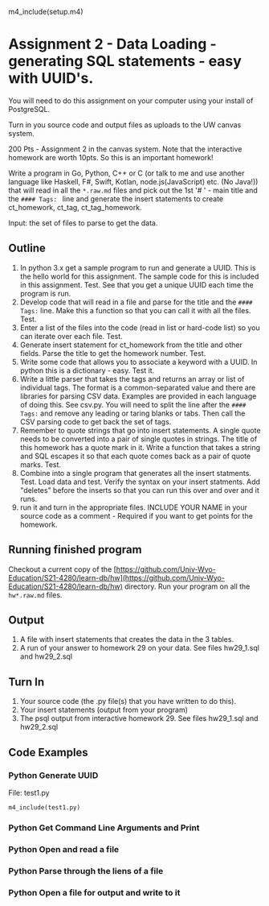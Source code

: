 
m4_include(setup.m4)

# Assignment 2 - Data Loading - generating SQL statements - easy with UUID's.

You will need to do this assignment on your computer using your install of PostgreSQL.

Turn in you source code and output files as uploads to the UW canvas  system.

200 Pts  - Assignment 2 in the canvas system.  Note that the interactive homework are worth 10pts.  So this is an important homework!

Write a program in Go, Python, C++ or C (or talk to me and use another language like Haskell, F#, Swift, Kotlan, node.js(JavaScript)  etc. (No Java!)) that will read in all the
`*.raw.md` files and pick out the 1st '# ' - main title and the `#### Tags: ` line
and generate the insert statements to create ct_homework, ct_tag, ct_tag_homework.

Input: the set of files to parse to get the data.


## Outline

1. In python 3.x get a sample program to run and generate a UUID.  This is the hello world for this assignment.  The sample code for this is included in this assignment. Test.  See that you get a unique UUID each time the program is run.
2. Develop code that will read in a file and parse for the title and the `#### Tags:` line.   Make this a function so that you can call it with all the files. Test.
3. Enter a list of the files into the code (read in list or hard-code list) so you can iterate over each file.  Test.
4. Generate insert statement for ct_homework from the title and other fields.  Parse the title to get the homework number.  Test.
5. Write some code that allows you to associate a keyword with a UUID.  In python this is a dictionary - easy.  Test it.
6. Write a little parser that takes the tags and returns an array or list of individual tags.  The format is a common-separated value and
there are libraries for parsing CSV data.  Examples are provided in each language of doing this.   See  csv.py.
You will need to split the line after the `#### Tags:` and remove any leading or taring blanks or tabs.  Then call the CSV parsing code to 
get back the set of tags.
7. Remember to quote strings that go into insert statements.   A single quote needs to be converted into a pair of single quotes in
strings.   The title of this homework has a quote mark in it.   Write a function that takes a string and SQL escapes it so that each
quote comes back as a pair of quote marks.   Test.
7. Combine into a single program that generates all the insert statments.  Test.  Load data and test.  Verify the syntax on your
insert statments.   Add "deletes" before the inserts so that you can run this over and over and it runs.
8. run it and turn in the appropriate files.  INCLUDE YOUR NAME in your source code as a comment - Required if you want to get points
for the homework.


## Running finished program

Checkout a current copy of the 
[https://github.com/Univ-Wyo-Education/S21-4280/learn-db/hw](https://github.com/Univ-Wyo-Education/S21-4280/learn-db/hw)
directory.   Run your program on all the `hw*.raw.md` files.


## Output

1. A file with insert statements that creates the data in the 3 tables.
2. A run of your answer to homework 29 on your data. See files hw29_1.sql and hw29_2.sql


## Turn In

1. Your source code (the .py file(s) that you have written to do this).
2. Your insert statements (output from your program)
3. The psql output from interactive homework 29.  See files hw29_1.sql and hw29_2.sql





## Code Examples

### Python  Generate UUID

File: test1.py

```
m4_include(test1.py)

```

### Python  Get Command Line Arguments and Print

### Python  Open and read a file

### Python  Parse through the liens of a file

### Python  Open a file for output and write to it


